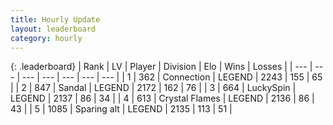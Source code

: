 ```yaml
---
title: Hourly Update
layout: leaderboard
category: hourly
---
```


{: .leaderboard}
| Rank | LV | Player | Division | Elo | Wins | Losses |
| --- | --- | --- | --- | --- | --- | --- |
| <span data-change="0">1</span> | 362 | <span title="ID: 539711">Connection</span> | LEGEND | <span data-change="0">2243</span> | <span data-change="0">155</span> | <span data-change="0">65</span> |
| <span data-change="0">2</span> | 847 | <span title="ID: 315148">Sandal</span> | LEGEND | <span data-change="0">2172</span> | <span data-change="0">162</span> | <span data-change="0">76</span> |
| <span data-change="0">3</span> | 664 | <span title="ID: 498412">LuckySpin</span> | LEGEND | <span data-change="-14">2137</span> | <span data-change="0">86</span> | <span data-change="1">34</span> |
| <span data-change="0">4</span> | 613 | <span title="ID: 163201">Crystal Flames</span> | LEGEND | <span data-change="0">2136</span> | <span data-change="0">86</span> | <span data-change="0">43</span> |
| <span data-change="0">5</span> | 1085 | <span title="ID: 203132">Sparing alt</span> | LEGEND | <span data-change="0">2135</span> | <span data-change="0">113</span> | <span data-change="0">51</span> |